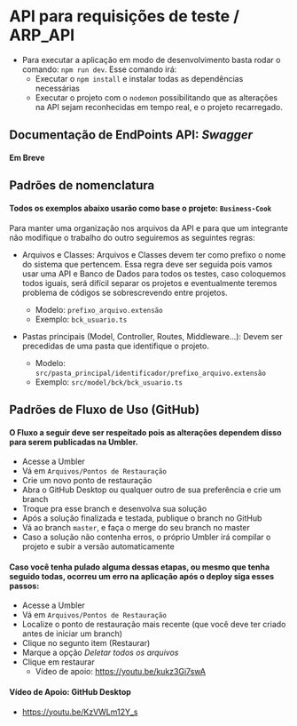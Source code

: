 # API para requisições de teste / ARP_API

- Para executar a aplicação em modo de desenvolvimento basta rodar o comando: `npm run dev`. Esse comando irá:
   - Executar o `npm install` e instalar todas as dependências necessárias
   - Executar o projeto com o `nodemon` possibilitando que as alterações na API sejam reconhecidas em tempo real, e o projeto recarregado.

## Documentação de EndPoints API: _Swagger_
#### Em Breve

## Padrões de nomenclatura
#### Todos os exemplos abaixo usarão como base o projeto: `Business-Cook`

Para manter uma organização nos arquivos da API e para que um integrante não modifique o trabalho do outro seguiremos as seguintes regras:

- Arquivos e Classes: 
Arquivos e Classes devem ter como prefixo o nome do sistema que pertencem. Essa regra deve ser seguida pois vamos usar uma API e Banco de Dados para todos os testes, caso coloquemos todos iguais, será difícil separar os projetos e eventualmente teremos problema de códigos se sobrescrevendo entre projetos.

   - Modelo: `prefixo_arquivo.extensão` 
   - Exemplo: `bck_usuario.ts`

- Pastas principais (Model, Controller, Routes, Middleware...): 
Devem ser precedidas de uma pasta que identifique o projeto.
   - Modelo: `src/pasta_principal/identificador/prefixo_arquivo.extensão`
   - Exemplo: `src/model/bck/bck_usuario.ts`
   

## Padrões de Fluxo de Uso (GitHub)

#### O Fluxo a seguir deve ser respeitado pois as alterações dependem disso para serem publicadas na Umbler.

 - Acesse a Umbler
 - Vá em `Arquivos/Pontos de Restauração`
 - Crie um novo ponto de restauração
 - Abra o GitHub Desktop ou qualquer outro de sua preferência e crie um branch
 - Troque pra esse branch e desenvolva sua solução
 - Após a solução finalizada e testada, publique o branch no GitHub
 - Vá ao branch `master`, e faça o merge do seu branch no master
 - Caso a solução não contenha erros, o próprio Umbler irá compilar o projeto e subir a versão automaticamente

#### Caso você tenha pulado alguma dessas etapas, ou mesmo que tenha seguido todas, ocorreu um erro na aplicação após o deploy siga esses passos:

 - Acesse a Umbler
 - Vá em `Arquivos/Pontos de Restauração`
 - Localize o ponto de restauração mais recente (que você deve ter criado antes de iniciar um branch)
 - Clique no segunto item (Restaurar)
 - Marque a opção _Deletar todos os arquivos_
 - Clique em restaurar
    - Vídeo de apoio: https://youtu.be/kukz3Gi7swA

#### Vídeo de Apoio: GitHub Desktop
 - https://youtu.be/KzVWLm12Y_s

